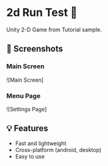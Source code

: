 # 2d Run Test 🚀

Unity 2-D
Game from Tutorial sample.

## 📸 Screenshots

### Main Screen
![Main Screen]

### Menu Page
![Settings Page]

## 💡 Features

- Fast and lightweight
- Cross-platform (android, desktop)
- Easy to use

